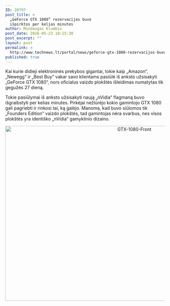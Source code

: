 ```yaml
---
ID: 20797
post_title: >
  „GeForce GTX 1080“ rezervacijos buvo
  išpirktos per kelias minutes
author: Mindaugas Klumbis
post_date: 2016-05-23 10:15:30
post_excerpt: ""
layout: post
permalink: >
  http://www.technews.lt/portal/news/geforce-gtx-1080-rezervacijos-buvo-ispirktos-per-kelias-minutes/
published: true
---
```

Kai kurie didieji elektroninės prekybos gigantai, tokie kaip „Amazon“, „Newegg“ ir „Best Buy“ vakar savo klientams pasiūlė iš anksto užsisakyti „GeForce GTX 1080“, nors oficialus vaizdo plokštės išleidimas numatytas tik gegužės 27 dieną.

Tokie pasiūlymai iš anksto užsisakyti naują „nVidia“ flagmaną buvo išgraibstyti per kelias minutes. Pirkėjai nežiūrėjo kokio gamintojo GTX 1080 gali pagriebti ir rinkosi tai, ką galėjo. Manoma, kad buvo siūlomos tik „Founders Edition“ vaizdo plokštės, tad gamintojas nėra svarbus, nes visos plokštės yra identiško „nVidia“ gamyklinio dizaino.
<p style="text-align: center;"><img class="alignnone wp-image-20798 size-full" src="http://www.technews.lt/portal/wp-content/uploads/2016/05/GTX-1080-Front.jpg" alt="GTX-1080-Front" width="800" height="552" /></p>